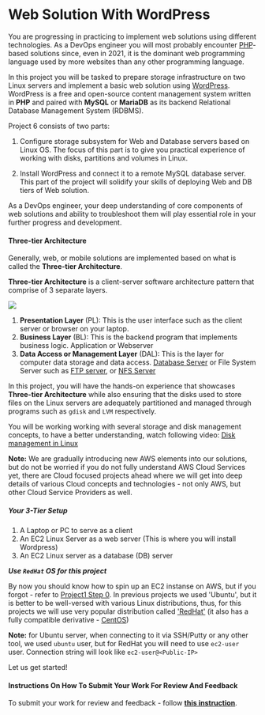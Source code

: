 Web Solution With WordPress 
=====================================

You are progressing in practicing to implement web solutions using different technologies. As a DevOps engineer you will most probably encounter [PHP](https://www.php.net)-based solutions since, even in 2021, it is the dominant web programming language used by more websites than any other programming language.

In this project you will be tasked to prepare storage infrastructure on two Linux servers and implement a basic web solution using [WordPress](https://en.wikipedia.org/wiki/WordPress). WordPress is a free and open-source content management system written in **PHP** and paired with **MySQL** or **MariaDB** as its backend Relational Database Management System (RDBMS).

Project 6 consists of two parts:

1. Configure storage subsystem for Web and Database servers based on Linux OS. The focus of this part is to give you practical experience of working with disks, partitions and volumes in Linux.

2. Install WordPress and connect it to a remote MySQL database server. This part of the project will solidify your skills of deploying Web and DB tiers of Web solution.

As a DevOps engineer, your deep understanding of core components of web solutions and ability to troubleshoot them will play essential role in your further progress and development.

#### Three-tier Architecture

Generally, web, or mobile solutions are implemented based on what is called the **Three-tier Architecture**. 

**Three-tier Architecture** is a client-server software architecture pattern that comprise of 3 separate layers.

![](https://dareyio-nonprod-pbl-projects.s3.eu-west-2.amazonaws.com/project6/six.JPG)

1. **Presentation Layer** (PL): This is the user interface such as the client server or browser on your laptop. 
2. **Business Layer** (BL): This is the backend program that implements business logic. Application or Webserver
3. **Data Access or Management Layer** (DAL): This is the layer for computer data storage and data access. [Database Server](https://www.computerhope.com/jargon/d/database-server.htm) or File System Server such as [FTP server](https://titanftp.com/2018/09/11/what-is-an-ftp-server/), or [NFS Server](https://searchenterprisedesktop.techtarget.com/definition/Network-File-System)


In this project, you will have the hands-on experience that showcases **Three-tier Architecture** while also ensuring that the disks used to store files on the Linux servers are adequately partitioned and managed through programs such as `gdisk` and `LVM` respectively.

You will be working working with several storage and disk management concepts, to have a better understanding, watch following video:
[Disk management in Linux](https://darey.io/courses/step-12-logical-volume-management/lessons/lesson-1-storage-management/topic/create-linux-partitions-with-fdisk/)


**Note:** We are gradually introducing new AWS elements into our solutions, but do not be worried if you do not fully understand AWS Cloud Services yet, there are Cloud focused projects ahead where we will get into deep details of various Cloud concepts and technologies - not only AWS, but other Cloud Service Providers as well.

##### Your 3-Tier Setup

1. A Laptop or PC to serve as a client
2. An EC2 Linux Server as a web server (This is where you will install Wordpress)
3. An EC2 Linux server as a database (DB) server

***Use `RedHat` OS for this project***

By now you should know how to spin up an EC2 instanse on AWS, but if you forgot - refer to [Project1 Step 0](https://starter-pbl.darey.io/en/latest/project1.html#step-0-preparing-prerequisites).
In previous projects we used 'Ubuntu', but it is better to be well-versed with various Linux distributions, thus, for this projects we will use very popular distribution called ['RedHat'](https://www.redhat.com/en) (it also has a fully compatible derivative - [CentOS](https://www.centos.org))

**Note:** for Ubuntu server, when connecting to it via SSH/Putty or any other tool, we used `ubuntu` user, but for RedHat you will need to use `ec2-user` user. Connection string will look like `ec2-user@<Public-IP>`

Let us get started!

#### Instructions On How To Submit Your Work For Review And Feedback

To submit your work for review and feedback - follow [**this instruction**](https://starter-pbl.darey.io/en/latest/submission.html).




